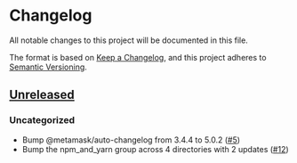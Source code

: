# Changelog

All notable changes to this project will be documented in this file.

The format is based on [Keep a Changelog](https://keepachangelog.com/en/1.0.0/),
and this project adheres to [Semantic Versioning](https://semver.org/spec/v2.0.0.html).

## [Unreleased]

### Uncategorized

- Bump @metamask/auto-changelog from 3.4.4 to 5.0.2 ([#5](https://github.com/MetaMask/delegation-toolkit/pull/5))
- Bump the npm_and_yarn group across 4 directories with 2 updates ([#12](https://github.com/MetaMask/delegation-toolkit/pull/12))

[Unreleased]: https://github.com/MetaMask/delegation-toolkit/
